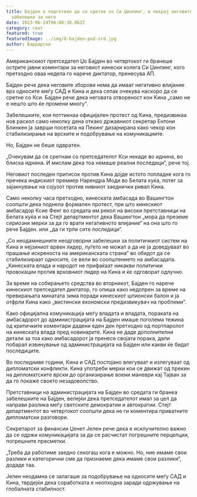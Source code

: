 ```yaml
---
title: Бајден е подготвен да се сретне со Си Џинпинг, и покрај неговите
  забелешки за него
date: 2023-06-24T06:00:38.862Z
category: свет
featured: true
featuredImage: ../img/8-bajden-pod-srd.jpg
author: Вардарски
---
```

Американскиот претседател Џо Бајден во четвртокот ги бранеше острите јавни коментари за неговиот кинески колега Си Џинпинг, кого претходно оваа недела го нарече диктатор, пренесува АП.

Бајден рече дека неговите зборови нема да имаат негативно влијание врз односите меѓу САД и Кина и дека сепак очекува наскоро да се сретне со Кси. Бајден рече дека неговата отвореност кон Кина „само не е нешто што ќе промени многу“.

Забелешките, кои поттикнаа официјален протест од Кина, предизвикаа нов раскол само неколку дена откако државниот секретар Ентони Блинкен ја заврши посетата на Пекинг дизајнирана како чекор кон стабилизирање на врските и подобрување на комуникациите.

Но, Бајден не беше одвратен.

„Очекувам да се сретнам со претседателот Кси некаде во иднина, во блиска иднина. И мислам дека тоа немаше реални последици“, рече тој.

Неговиот последен притисок против Кина дојде истото попладне кога го пречека индискиот премиер Нарендра Моди во Белата куќа, потег за зајакнување на сојузот против нивниот заеднички ривал Кина.

Само неколку часа претходно, кинеската амбасада во Вашингтон соопшти дека поднела формален протест, при што кинескиот амбасадор Ксие Фенг во средата им рекол на високи претставници на Белата куќа и на Стејт департментот дека Вашингтон „мора да преземе сериозни мерки за да го врати негативното влијание“ на она што го рече Бајден. или „да ги трпи сите последици“.

„Со неодамнешните неодговорни забелешки за политичкиот систем на Кина и нејзиниот врвен лидер, луѓето не можат а да не ја доведуваат во прашање искреноста на американската страна“ во обидот да се стабилизираат односите, се вели во соопштението на амбасадата. „Кинеската влада и народот не прифаќаат никакви политички провокации против врховниот лидер на Кина и ќе одговорат одлучно.

За време на собирањето средства во вторникот, Бајден го нарече кинескиот претседател диктатор, го опиша како недопрен за време на превирањата минатата зима поради кинескиот шпионски балон и ја отфрли Кина како „вистински економски предизвикувач на проблеми“.

Како официјална комуникација меѓу владата и владата, пораката на амбасадорот до администрацијата на Бајден имаше поголема тежина од критичките коментари дадени еден ден претходно од портпаролот на кинеската влада пред новинарите. Кина не даде дополнителни детали за тоа како амбасадорот ја пренесе својата порака, дали побарал извинување од администрацијата на Бајден или какви ќе бидат последиците.

Во последниве години, Кина и САД постојано влегуваат и излегуваат од дипломатски конфликти. Кина употреби мерки кои се движат од прекин на дипломатските врски до организирање воени маневри кај Тајван за да го покаже своето незадоволство.

Претставници на администрацијата на Бајден во средата ги бранеа забелешките на Бајден, велејќи дека претседателот имал за цел да направи разлика меѓу светските демократии и автократии. Стејт департментот во четвртокот соопшти дека не ги коментира приватните дипломатски разговори.

Секретарот за финансии Џенет Јелен рече дека е исклучително важно да се одржи комуникацијата за да се расчистат погрешните перцепции, погрешните пресметки.

„Треба да работиме заедно секогаш кога е можно. Но, ние имаме свои разлики и категорични сме да признаеме дека имаме свои разлики“, додаде таа.

Јелен неодамна се залагаше за подобрување на односите меѓу САД и Кина, тврдејќи дека соработката е неопходна заради одржување на глобалната стабилност.